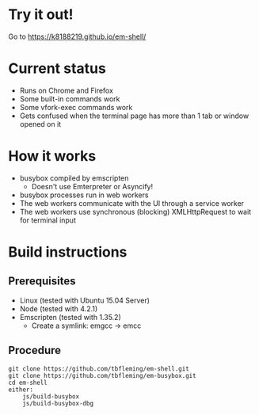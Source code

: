 # Try it out!

Go to https://k8188219.github.io/em-shell/

# Current status
* Runs on Chrome and Firefox
* Some built-in commands work
* Some vfork-exec commands work
* Gets confused when the terminal page has more than 1 tab or window opened on it

# How it works
* busybox compiled by emscripten
  * Doesn't use Emterpreter or Asyncify!
* busybox processes run in web workers
* The web workers communicate with the UI through a service worker
* The web workers use synchronous (blocking) XMLHttpRequest to wait for terminal input

# Build instructions

## Prerequisites

* Linux (tested with Ubuntu 15.04 Server)
* Node (tested with 4.2.1)
* Emscripten (tested with 1.35.2)
  * Create a symlink: emgcc -> emcc

## Procedure
    git clone https://github.com/tbfleming/em-shell.git
    git clone https://github.com/tbfleming/em-busybox.git
    cd em-shell
    either:
        js/build-busybox
        js/build-busybox-dbg
